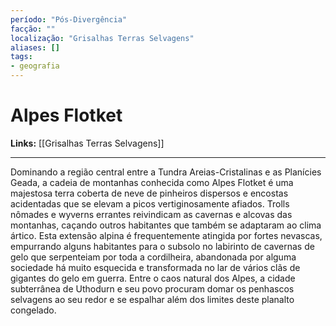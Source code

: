 ```yaml
---
período: "Pós-Divergência"
facção: ""
localização: "Grisalhas Terras Selvagens"
aliases: []
tags:
- geografia
---
```


# **Alpes Flotket**

**Links:** [[Grisalhas Terras Selvagens]]

---
Dominando a região central entre a Tundra Areias-Cristalinas e as Planícies Geada, a cadeia de montanhas conhecida como Alpes Flotket é uma majestosa terra coberta de neve de pinheiros dispersos e encostas acidentadas que se elevam a picos vertiginosamente afiados. Trolls nômades e wyverns errantes reivindicam as cavernas e alcovas das montanhas, caçando outros habitantes que também se adaptaram ao clima ártico. Esta extensão alpina é frequentemente atingida por fortes nevascas, empurrando alguns habitantes para o subsolo no labirinto de cavernas de gelo que serpenteiam por toda a cordilheira, abandonada por alguma sociedade há muito esquecida e transformada no lar de vários clãs de gigantes do gelo em guerra. Entre o caos natural dos Alpes, a cidade subterrânea de Uthodurn e seu povo procuram domar os penhascos selvagens ao seu redor e se espalhar além dos limites deste planalto congelado.
